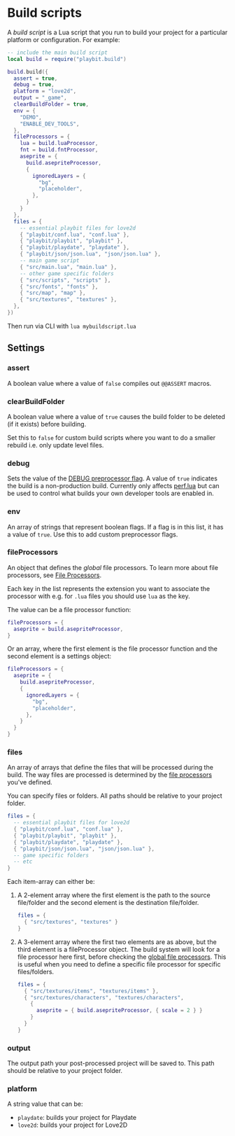 # Build scripts
A _build script_ is a Lua script that you run to build your project for a particular platform or configuration. For example:

```lua
-- include the main build script
local build = require("playbit.build")

build.build({ 
  assert = true,
  debug = true,
  platform = "love2d",
  output = "_game",
  clearBuildFolder = true,
  env = {
    "DEMO",
    "ENABLE_DEV_TOOLS",
  },
  fileProcessors = {
    lua = build.luaProcessor,
    fnt = build.fntProcessor,
    aseprite = {
      build.asepriteProcessor,
      {
        ignoredLayers = {
          "bg",
          "placeholder",
        },
      }
    }
  },
  files = {
    -- essential playbit files for love2d
    { "playbit/conf.lua", "conf.lua" },
    { "playbit/playbit", "playbit" },
    { "playbit/playdate", "playdate" },
    { "playbit/json/json.lua", "json/json.lua" },
    -- main game script
    { "src/main.lua", "main.lua" },
    -- other game specific folders
    { "src/scripts", "scripts" },
    { "src/fonts", "fonts" },
    { "src/map", "map" },
    { "src/textures", "textures" },
  },
})
```

Then run via CLI with `lua mybuildscript.lua`

## Settings

### assert
A boolean value where a value of `false` compiles out `@@ASSERT` macros.

### clearBuildFolder

A boolean value where a value of `true` causes the build folder to be deleted (if it exists) before building.

Set this to `false` for custom build scripts where you want to do a smaller rebuild i.e. only update level files.

### debug
Sets the value of the [DEBUG preprocessor flag](preprocessor-flags.md). A value of `true` indicates the build is a non-production build. Currently only affects [perf.lua](../playbit/perf.lua) but can be used to control what builds your own developer tools are enabled in.

### env
An array of strings that represent boolean flags. If a flag is in this list, it has a value of `true`. Use this to add custom preprocessor flags.

### fileProcessors
An object that defines the _global_ file processors. To learn more about file processors, see [File Processors](file-processors.md).

Each key in the list represents the extension you want to associate the processor with e.g. for `.lua` files you should use `lua` as the key.

The value can be a file processor function:

```lua
fileProcessors = {
  aseprite = build.asepriteProcessor,
}
```

Or an array, where the first element is the file processor function and the second element is a settings object:

```lua
fileProcessors = {
  aseprite = {
    build.asepriteProcessor,
    {
      ignoredLayers = {
        "bg",
        "placeholder",
      },
    }
  }
}
```

### files
An array of arrays that define the files that will be processed during the build. The way files are processed is determined by the [file processors](#fileprocessors) you've defined.

You can specify files or folders. All paths should be relative to your project folder.

```lua
files = {
  -- essential playbit files for love2d
  { "playbit/conf.lua", "conf.lua" },
  { "playbit/playbit", "playbit" },
  { "playbit/playdate", "playdate" },
  { "playbit/json/json.lua", "json/json.lua" },
  -- game specific folders
  -- etc
}
```

Each item-array can either be:

1. A 2-element array where the first element is the path to the source file/folder and the second element is the destination file/folder.
    ```lua
    files = {
      { "src/textures", "textures" }
    }
    ``` 
2. A 3-element array where the first two elements are as above, but the third element is a fileProcessor object. The build system will look for a file processor here first, before checking the [global file processors](#fileprocessors). This is useful when you need to define a specific file processor for specific files/folders. 
    ```lua
    files = {
      { "src/textures/items", "textures/items" },
      { "src/textures/characters", "textures/characters", 
        {
          aseprite = { build.asepriteProcessor, { scale = 2 } }
        }
      }
    }
    ```

### output
The output path your post-processed project will be saved to. This path should be relative to your project folder.

### platform
A string value that can be:
- `playdate`: builds your project for Playdate
- `love2d`: builds your project for Love2D

